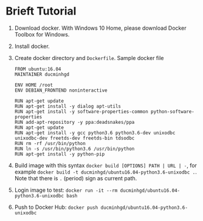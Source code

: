 # Brieft Tutorial

1. Download docker. With Windows 10 Home, please download Docker Toolbox for Windows.

2. Install docker.

3. Create docker directory and `Dockerfile`. Sample docker file

    ```
    FROM ubuntu:16.04
    MAINTAINER ducminhgd

    ENV HOME /root
    ENV DEBIAN_FRONTEND noninteractive

    RUN apt-get update
    RUN apt-get install -y dialog apt-utils
    RUN apt-get install -y software-properties-common python-software-properties
    RUN add-apt-repository -y ppa:deadsnakes/ppa
    RUN apt-get update
    RUN apt-get install -y gcc python3.6 python3.6-dev unixodbc unixodbc-dev freetds-dev freetds-bin tdsodbc
    RUN rm -rf /usr/bin/python
    RUN ln -s /usr/bin/python3.6 /usr/bin/python
    RUN apt-get install -y python-pip
    ```

4. Build image with this syntax `docker build [OPTIONS] PATH | URL | -`, for example `docker build -t ducminhgd/ubuntu16.04-python3.6-unixodbc .`. Note that there is `.` (period) sign as current path.

5. Login image to test: `docker run -it --rm ducminhgd/ubuntu16.04-python3.6-unixodbc bash`

6. Push to Docker Hub: `docker push ducminhgd/ubuntu16.04-python3.6-unixodbc`